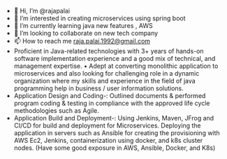 - 👋 Hi, I’m @rajapalai
- 👀 I’m interested in creating microservices using spring boot
- 🌱 I’m currently learning java new features , AWS
- 💞️ I’m looking to collaborate on new tech company
- 📫 How to reach me raja.palai.1992@gmail.com
- Proficient in Java-related technologies with 3+ years of hands-on software implementation 
experience and a good mix of technical, and management expertise. • Adept at converting monolithic application to microservices and also looking for challenging 
role in a dynamic organization where my skills and experience in the field of java programming 
help in business / user information solutions.
- Application Design and Coding-: Outlined documents & performed program coding & testing in 
compliance with the approved life cycle methodologies such as Agile.
- Application Build and Deployment-: Using Jenkins, Maven, JFrog and CI/CD for build and 
deployment for Microservices. Deploying the application in servers such as Ansible for creating 
the provisioning with AWS Ec2, Jenkins, containerization using docker, and k8s cluster nodes. 
(Have some good exposure in AWS, Ansible, Docker, and K8s)
<!---
rajapalai/rajapalai is a ✨ special ✨ repository because its `README.md` (this file) appears on your GitHub profile.
You can click the Preview link to take a look at your changes.
--->
